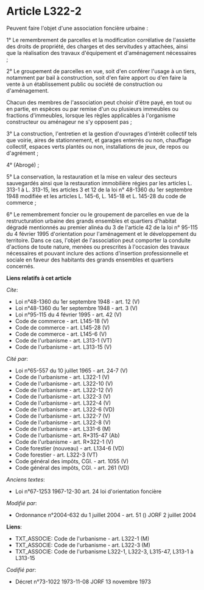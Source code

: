 # Article L322-2

Peuvent faire l'objet d'une association foncière urbaine : 

1° Le remembrement de parcelles et la modification corrélative de l'assiette des droits de propriété, des charges et des
servitudes y attachées, ainsi que la réalisation des travaux d'équipement et d'aménagement nécessaires ; 

2° Le groupement de parcelles en vue, soit d'en conférer l'usage à un tiers, notamment par bail à construction, soit d'en
faire apport ou d'en faire la vente à un établissement public ou société de construction ou d'aménagement. 

Chacun des membres de l'association peut choisir d'être payé, en tout ou en partie, en espèces ou par remise d'un ou
plusieurs immeubles ou fractions d'immeubles, lorsque les règles applicables à l'organisme constructeur ou aménageur ne s'y
opposent pas ; 

3° La construction, l'entretien et la gestion d'ouvrages d'intérêt collectif tels que voirie, aires de stationnement, et
garages enterrés ou non, chauffage collectif, espaces verts plantés ou non, installations de jeux, de repos ou d'agrément ; 

4° (Abrogé) ;

5° La conservation, la restauration et la mise en valeur des secteurs sauvegardés ainsi que la restauration immobilière
régies par les articles L. 313-1 à L. 313-15, les articles 3 et 12 de la loi n° 48-1360 du 1er septembre 1948 modifiée et les
articles L. 145-6, L. 145-18 et L. 145-28 du code de commerce ; 

6° Le remembrement foncier ou le groupement de parcelles en vue de la restructuration urbaine des grands ensembles et
quartiers d'habitat dégradé mentionnés au premier alinéa du 3 de l'article 42 de la loi n° 95-115 du 4 février 1995
d'orientation pour l'aménagement et le développement du territoire. Dans ce cas, l'objet de l'association peut comporter la
conduite d'actions de toute nature, menées ou prescrites à l'occasion des travaux nécessaires et pouvant inclure des actions
d'insertion professionnelle et sociale en faveur des habitants des grands ensembles et quartiers concernés.

**Liens relatifs à cet article**

_Cite_:

  - Loi n°48-1360 du 1er septembre 1948 - art. 12 (V)
  - Loi n°48-1360 du 1er septembre 1948 - art. 3 (V)
  - Loi n°95-115 du 4 février 1995 - art. 42 (V)
  - Code de commerce - art. L145-18 (V)
  - Code de commerce - art. L145-28 (V)
  - Code de commerce - art. L145-6 (V)
  - Code de l'urbanisme - art. L313-1 (VT)
  - Code de l'urbanisme - art. L313-15 (V)

_Cité par_:

  - Loi n°65-557 du 10 juillet 1965 - art. 24-7 (V)
  - Code de l'urbanisme - art. L322-1 (V)
  - Code de l'urbanisme - art. L322-10 (V)
  - Code de l'urbanisme - art. L322-12 (V)
  - Code de l'urbanisme - art. L322-3 (V)
  - Code de l'urbanisme - art. L322-4 (V)
  - Code de l'urbanisme - art. L322-6 (VD)
  - Code de l'urbanisme - art. L322-7 (V)
  - Code de l'urbanisme - art. L322-8 (V)
  - Code de l'urbanisme - art. L331-6 (M)
  - Code de l'urbanisme - art. R*315-47 (Ab)
  - Code de l'urbanisme - art. R*322-1 (V)
  - Code forestier (nouveau) - art. L134-6 (VD)
  - Code forestier - art. L322-3 (VT)
  - Code général des impôts, CGI. - art. 1055 (V)
  - Code général des impôts, CGI. - art. 261 (VD)

_Anciens textes_:

  - Loi n°67-1253 1967-12-30 art. 24 loi d'orientation foncière

_Modifié par_:

  - Ordonnance n°2004-632 du 1 juillet 2004 - art. 51 () JORF 2 juillet 2004

**Liens**:

  - TXT_ASSOCIE: Code de l'urbanisme - art. L322-1 (M)
  - TXT_ASSOCIE: Code de l'urbanisme - art. L322-3 (M)
  - TXT_ASSOCIE: Code de l'urbanisme L322-1, L322-3, L315-47, L313-1 à L313-15

_Codifié par_:

  - Décret n°73-1022 1973-11-08 JORF 13 novembre 1973

